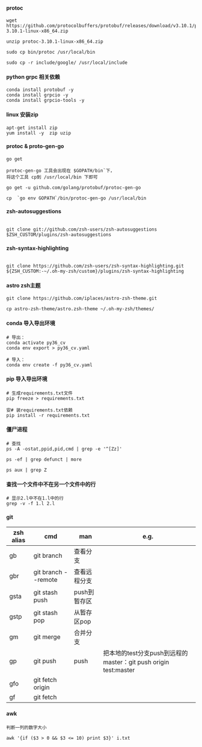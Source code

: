 	
#### protoc

```
wget https://github.com/protocolbuffers/protobuf/releases/download/v3.10.1/protoc-3.10.1-linux-x86_64.zip

unzip protoc-3.10.1-linux-x86_64.zip

sudo cp bin/protoc /usr/local/bin

sudo cp -r include/google/ /usr/local/include
```

#### python grpc 相关依赖

```
conda install protobuf -y
conda install grpcio -y
conda install grpcio-tools -y
```


#### linux 安装zip

```
apt-get install zip
yum install -y  zip uzip
```

#### protoc & proto-gen-go

```
go get

protoc-gen-go 工具会出现在 $GOPATH/bin`下，
将这个工具 cp到 /usr/local/bin 下即可

go get -u github.com/golang/protobuf/protoc-gen-go

cp  `go env GOPATH`/bin/protoc-gen-go /usr/local/bin
```

#### zsh-autosuggestions

```

git clone git://github.com/zsh-users/zsh-autosuggestions $ZSH_CUSTOM/plugins/zsh-autosuggestions

```

#### zsh-syntax-highlighting

```

git clone https://github.com/zsh-users/zsh-syntax-highlighting.git ${ZSH_CUSTOM:-~/.oh-my-zsh/custom}/plugins/zsh-syntax-highlighting
```

#### astro zsh主题

```
git clone https://github.com/iplaces/astro-zsh-theme.git 

cp astro-zsh-theme/astro.zsh-theme ~/.oh-my-zsh/themes/
```


#### conda 导入导出环境

```
# 导出：
conda activate py36_cv
conda env export > py36_cv.yaml

# 导入：
conda env create -f py36_cv.yaml

```

#### pip 导入导出环境

```
# 生成requirements.txt文件
pip freeze > requirements.txt

安# 装requirements.txt依赖
pip install -r requirements.txt

```

#### 僵尸进程

```
# 查找
ps -A -ostat,ppid,pid,cmd | grep -e '^[Zz]'

ps -ef | grep defunct | more

ps aux | grep Z

```

#### 查找一个文件中不在另一个文件中的行

```
# 显示2.l中不在1.l中的行
grep -v -f 1.l 2.l
```

#### git


| zsh alias | cmd | man | e.g. | 
| --- | --- | --- | --- |
| gb | git branch | 查看分支 |  |
| gbr | git branch --remote | 查看远程分支 |  |
| gsta | git stash push | push到暂存区 |  |
| gstp | git stash pop | 从暂存区pop |  |  |
| gm | git merge | 合并分支 |  |
| gp | git push | push | 把本地的test分支push到远程的master：git push origin test:master |
| gfo | git fetch origin |  |  |
| gf | git fetch |  |  |


#### awk

```
判断一列的数字大小

awk '{if ($3 > 0 && $3 <= 10) print $3}' i.txt

```